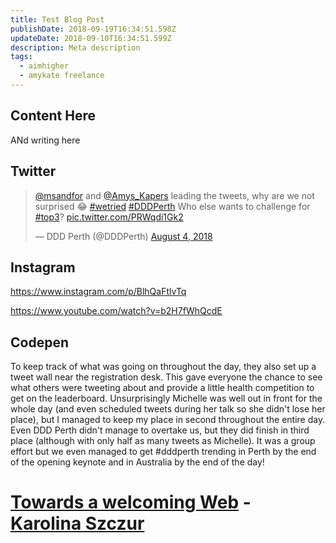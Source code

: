 ```yaml
---
title: Test Blog Post
publishDate: 2018-09-19T16:34:51.598Z
updateDate: 2018-09-10T16:34:51.599Z
description: Meta description
tags:
  - aimhigher
  - amykate freelance
---
```

## Content Here
ANd writing here
## Twitter
<blockquote class="twitter-tweet" data-lang="en"><p lang="en" dir="ltr"><a href="https://twitter.com/msandfor?ref_src=twsrc%5Etfw">@msandfor</a> and <a href="https://twitter.com/Amys_Kapers?ref_src=twsrc%5Etfw">@Amys_Kapers</a> leading the tweets, why are we not surprised 😂 <a href="https://twitter.com/hashtag/wetried?src=hash&amp;ref_src=twsrc%5Etfw">#wetried</a> <a href="https://twitter.com/hashtag/DDDPerth?src=hash&amp;ref_src=twsrc%5Etfw">#DDDPerth</a> Who else wants to challenge for <a href="https://twitter.com/hashtag/top3?src=hash&amp;ref_src=twsrc%5Etfw">#top3</a>? <a href="https://t.co/PRWqdi1Gk2">pic.twitter.com/PRWqdi1Gk2</a></p>&mdash; DDD Perth (@DDDPerth) <a href="https://twitter.com/DDDPerth/status/1025558951172001793?ref_src=twsrc%5Etfw">August 4, 2018</a></blockquote>


## Instagram

https://www.instagram.com/p/BlhQaFtlvTq

https://www.youtube.com/watch?v=b2H7fWhQcdE

## Codepen

To keep track of what was going on throughout the day, they also set up a tweet wall near the registration desk. This gave everyone the chance to see what others were tweeting about and provide a little health competition to get on the leaderboard. Unsurprisingly Michelle was well out in front for the whole day (and even scheduled tweets during her talk so she didn't lose her place), but I managed to keep my place in second throughout the entire day. Even DDD Perth didn't manage to overtake us, but they did finish in third place (although with only half as many tweets as Michelle). It was a group effort but we even managed to get #dddperth trending in Perth by the end of the opening keynote and in Australia by the end of the day!


# [Towards a welcoming Web](https://t.co/BhWuXFzUC0) - [Karolina Szczur](https://thefox.is/)
